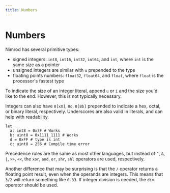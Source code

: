 ```yaml
---
title: Numbers
---
```

# Numbers

Nimrod has several primitive types:

* signed integers: `int8`, `int16`, `int32`, `int64`, and `int`, where `int` is the same size as a pointer
* unsigned integers are similar with `u` prepended to the type
* floating points numbers: `float32`, `float64`, and `float`, where `float` is the processor's fastest type

To indicate the size of an integer literal, append `u` or `i` and the size you'd like to the end. However, this is not typically necessary.

Integers can also have `0[xX]`, `0o`, `0[Bb]` prepended to indicate a hex, octal, or binary literal, respectively. Underscores are also valid in literals, and can help with readability.

``` nimrod
let
  a: int8 = 0x7F # Works
  b: uint8 = 0x1111_1111 # Works
  d = 0xFF # type is int
  c: uint8 = 256 # Compile time error
```

Precedence rules are the same as most other languages, but instead of `^`, `&`, `|`, `>>`, `<<`, the `xor`, `and`, `or`, `shr`, `shl` operators are used, respectively.

Another difference that may be surprising is that the `/` operator returns a floating point result, even when the operands are integers. This means that `3/2` will return something like `0.33`. If integer division is needed, the `div` operator should be used.